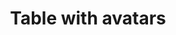 ---
title: Table with avatars
category: Application
paid: true
isActive: true
ltr: {"preview":"function App() {\n  const tableItems = [{\n    avatar: \"https://images.unsplash.com/photo-1511485977113-f34c92461ad9?ixlib=rb-1.2.1&q=80&fm=jpg&crop=faces&fit=crop&h=200&w=200&ixid=eyJhcHBfaWQiOjE3Nzg0fQ\",\n    name: \"Liam James\",\n    email: \"liamjames@example.com\",\n    phone_nimber: \"+1 (555) 000-000\",\n    position: \"Software engineer\",\n    salary: \"$100K\"\n  }, {\n    avatar: \"https://randomuser.me/api/portraits/men/86.jpg\",\n    name: \"Olivia Emma\",\n    email: \"oliviaemma@example.com\",\n    phone_nimber: \"+1 (555) 000-000\",\n    position: \"Product designer\",\n    salary: \"$90K\"\n  }, {\n    avatar: \"https://randomuser.me/api/portraits/women/79.jpg\",\n    name: \"William Benjamin\",\n    email: \"william.benjamin@example.com\",\n    phone_nimber: \"+1 (555) 000-000\",\n    position: \"Front-end developer\",\n    salary: \"$80K\"\n  }, {\n    avatar: \"https://api.uifaces.co/our-content/donated/xZ4wg2Xj.jpg\",\n    name: \"Henry Theodore\",\n    email: \"henrytheodore@example.com\",\n    phone_nimber: \"+1 (555) 000-000\",\n    position: \"Laravel engineer\",\n    salary: \"$120K\"\n  }, {\n    avatar: \"https://images.unsplash.com/photo-1439911767590-c724b615299d?ixlib=rb-1.2.1&q=80&fm=jpg&crop=faces&fit=crop&h=200&w=200&ixid=eyJhcHBfaWQiOjE3Nzg0fQ\",\n    name: \"Amelia Elijah\",\n    email: \"amelia.elijah@example.com\",\n    phone_nimber: \"+1 (555) 000-000\",\n    position: \"Open source manager\",\n    salary: \"$75K\"\n  }];\n  return /*#__PURE__*/React.createElement(\"div\", {\n    className: \"max-w-screen-xl mx-auto px-4 py-16 md:px-8\"\n  }, /*#__PURE__*/React.createElement(\"div\", {\n    className: \"max-w-lg\"\n  }, /*#__PURE__*/React.createElement(\"h3\", {\n    className: \"text-gray-800 text-xl font-bold sm:text-2xl\"\n  }, \"Team members\"), /*#__PURE__*/React.createElement(\"p\", {\n    className: \"text-gray-600 mt-2\"\n  }, \"Lorem Ipsum is simply dummy text of the printing and typesetting industry.\")), /*#__PURE__*/React.createElement(\"div\", {\n    className: \"mt-12 shadow-sm border rounded-lg overflow-x-auto\"\n  }, /*#__PURE__*/React.createElement(\"table\", {\n    className: \"w-full table-auto text-sm text-left\"\n  }, /*#__PURE__*/React.createElement(\"thead\", {\n    className: \"bg-gray-50 text-gray-600 font-medium border-b\"\n  }, /*#__PURE__*/React.createElement(\"tr\", null, /*#__PURE__*/React.createElement(\"th\", {\n    className: \"py-3 px-6\"\n  }, \"Username\"), /*#__PURE__*/React.createElement(\"th\", {\n    className: \"py-3 px-6\"\n  }, \"Phone number\"), /*#__PURE__*/React.createElement(\"th\", {\n    className: \"py-3 px-6\"\n  }, \"Position\"), /*#__PURE__*/React.createElement(\"th\", {\n    className: \"py-3 px-6\"\n  }, \"Salary\"))), /*#__PURE__*/React.createElement(\"tbody\", {\n    className: \"text-gray-600 divide-y\"\n  }, tableItems.map((item, idx) => /*#__PURE__*/React.createElement(\"tr\", {\n    key: idx\n  }, /*#__PURE__*/React.createElement(\"td\", {\n    className: \"flex items-center gap-x-3 py-3 px-6 whitespace-nowrap\"\n  }, /*#__PURE__*/React.createElement(\"img\", {\n    src: item.avatar,\n    className: \"w-10 h-10 rounded-full\"\n  }), /*#__PURE__*/React.createElement(\"div\", null, /*#__PURE__*/React.createElement(\"span\", {\n    className: \"block text-gray-700 text-sm font-medium\"\n  }, item.name), /*#__PURE__*/React.createElement(\"span\", {\n    className: \"block text-gray-700 text-xs\"\n  }, item.email))), /*#__PURE__*/React.createElement(\"td\", {\n    className: \"px-6 py-4 whitespace-nowrap\"\n  }, item.phone_nimber), /*#__PURE__*/React.createElement(\"td\", {\n    className: \"px-6 py-4 whitespace-nowrap\"\n  }, item.position), /*#__PURE__*/React.createElement(\"td\", {\n    className: \"px-6 py-4 whitespace-nowrap\"\n  }, item.salary)))))));\n}","vue":{"vueCss":[],"vueTail":[]},"react":{"jsxCss":[],"jsxTail":[{"code":"export default () => {\n\n    const tableItems = [\n        {\n            avatar: \"https://images.unsplash.com/photo-1511485977113-f34c92461ad9?ixlib=rb-1.2.1&q=80&fm=jpg&crop=faces&fit=crop&h=200&w=200&ixid=eyJhcHBfaWQiOjE3Nzg0fQ\",\n            name: \"Liam James\",\n            email: \"liamjames@example.com\",\n            phone_nimber: \"+1 (555) 000-000\",\n            position: \"Software engineer\",\n            salary: \"$100K\"\n        },\n        {\n            avatar: \"https://randomuser.me/api/portraits/men/86.jpg\",\n            name: \"Olivia Emma\",\n            email: \"oliviaemma@example.com\",\n            phone_nimber: \"+1 (555) 000-000\",\n            position: \"Product designer\",\n            salary: \"$90K\"\n        },\n        {\n            avatar: \"https://randomuser.me/api/portraits/women/79.jpg\",\n            name: \"William Benjamin\",\n            email: \"william.benjamin@example.com\",\n            phone_nimber: \"+1 (555) 000-000\",\n            position: \"Front-end developer\",\n            salary: \"$80K\"\n        },\n        {\n            avatar: \"https://api.uifaces.co/our-content/donated/xZ4wg2Xj.jpg\",\n            name: \"Henry Theodore\",\n            email: \"henrytheodore@example.com\",\n            phone_nimber: \"+1 (555) 000-000\",\n            position: \"Laravel engineer\",\n            salary: \"$120K\"\n        },\n        {\n            avatar: \"https://images.unsplash.com/photo-1439911767590-c724b615299d?ixlib=rb-1.2.1&q=80&fm=jpg&crop=faces&fit=crop&h=200&w=200&ixid=eyJhcHBfaWQiOjE3Nzg0fQ\",\n            name: \"Amelia Elijah\",\n            email: \"amelia.elijah@example.com\",\n            phone_nimber: \"+1 (555) 000-000\",\n            position: \"Open source manager\",\n            salary: \"$75K\"\n        },\n    ]\n\n    return (\n        <div className=\"max-w-screen-xl mx-auto px-4 md:px-8\">\n            <div className=\"max-w-lg\">\n                <h3 className=\"text-gray-800 text-xl font-bold sm:text-2xl\">\n                    Team members\n                </h3>\n                <p className=\"text-gray-600 mt-2\">\n                    Lorem Ipsum is simply dummy text of the printing and typesetting industry.\n                </p>\n            </div>\n            <div className=\"mt-12 shadow-sm border rounded-lg overflow-x-auto\">\n                <table className=\"w-full table-auto text-sm text-left\">\n                    <thead className=\"bg-gray-50 text-gray-600 font-medium border-b\">\n                        <tr>\n                            <th className=\"py-3 px-6\">Username</th>\n                            <th className=\"py-3 px-6\">Phone number</th>\n                            <th className=\"py-3 px-6\">Position</th>\n                            <th className=\"py-3 px-6\">Salary</th>\n                        </tr>\n                    </thead>\n                    <tbody className=\"text-gray-600 divide-y\">\n                        {\n                            tableItems.map((item, idx) => (\n                                <tr key={idx}>\n                                    <td className=\"flex items-center gap-x-3 py-3 px-6 whitespace-nowrap\">\n                                        <img src={item.avatar} className=\"w-10 h-10 rounded-full\" />\n                                        <div>\n                                            <span className=\"block text-gray-700 text-sm font-medium\">{item.name}</span>\n                                            <span className=\"block text-gray-700 text-xs\">{item.email}</span>\n                                        </div>\n                                    </td>\n                                    <td className=\"px-6 py-4 whitespace-nowrap\">{item.phone_nimber}</td>\n                                    <td className=\"px-6 py-4 whitespace-nowrap\">{item.position}</td>\n                                    <td className=\"px-6 py-4 whitespace-nowrap\">{item.salary}</td>\n                                </tr>\n                            ))\n                        }\n                    </tbody>\n                </table>\n            </div>\n        </div>\n    )\n}","label":"App.jsx"}]}}
rtl: {"react":{"jsxCss":[],"jsxTail":[{"label":"App.jsx","code":"export default () => {\n\n    const tableItems = [\n        {\n            avatar: \"https://images.unsplash.com/photo-1511485977113-f34c92461ad9?ixlib=rb-1.2.1&q=80&fm=jpg&crop=faces&fit=crop&h=200&w=200&ixid=eyJhcHBfaWQiOjE3Nzg0fQ\",\n            name: \"ليام جيمس\",\n            email: \"liamjames@example.com\",\n            phone_nimber: \"+1 (555) 000-000\",\n            position: \"مهندس برمجيات\",\n            salary: \"$100K\"\n        },\n        {\n            avatar: \"https://randomuser.me/api/portraits/men/86.jpg\",\n            name: \"أوليفيا إيما\",\n            email: \"oliviaemma@example.com\",\n            phone_nimber: \"+1 (555) 000-000\",\n            position: \"مصمم المنتج\",\n            salary: \"$90K\"\n        },\n        {\n            avatar: \"https://randomuser.me/api/portraits/women/79.jpg\",\n            name: \"وليام بنيامين\",\n            email: \"william.benjamin@example.com\",\n            phone_nimber: \"+1 (555) 000-000\",\n            position: \"مطور الواجهة الأمامية\",\n            salary: \"$80K\"\n        },\n        {\n            avatar: \"https://api.uifaces.co/our-content/donated/xZ4wg2Xj.jpg\",\n            name: \"هنري ثيودور\",\n            email: \"henrytheodore@example.com\",\n            phone_nimber: \"+1 (555) 000-000\",\n            position: \"مهندس Laravel\",\n            salary: \"$120K\"\n        },\n        {\n            avatar: \"https://images.unsplash.com/photo-1439911767590-c724b615299d?ixlib=rb-1.2.1&q=80&fm=jpg&crop=faces&fit=crop&h=200&w=200&ixid=eyJhcHBfaWQiOjE3Nzg0fQ\",\n            name: \"اميليا ايليا\",\n            email: \"amelia.elijah@example.com\",\n            phone_nimber: \"+1 (555) 000-000\",\n            position: \"مدير Open source\",\n            salary: \"$75K\"\n        },\n    ]\n\n    return (\n        <div className=\"max-w-screen-xl mx-auto px-4 md:px-8\">\n            <div className=\"max-w-lg\">\n                <h3 className=\"text-gray-800 text-xl font-bold sm:text-2xl\">\n                    أعضاء الفريق\n                </h3>\n                <p className=\"text-gray-600 mt-2\">\n                    لوريم إيبسوم هو ببساطة نص شكلي يستخدم في صناعة الطباعة والتنضيد.\n                </p>\n            </div>\n            <div className=\"mt-12 shadow-sm border rounded-lg overflow-x-auto\">\n                <table className=\"w-full table-auto text-sm text-right\">\n                    <thead className=\"bg-gray-50 text-gray-600 font-medium border-b\">\n                        <tr>\n                            <th className=\"py-3 px-6\">الاسم</th>\n                            <th className=\"py-3 px-6\">رقم الهاتف</th>\n                            <th className=\"py-3 px-6\">المنصب</th>\n                            <th className=\"py-3 px-6\">الراتب</th>\n                        </tr>\n                    </thead>\n                    <tbody className=\"text-gray-600 divide-y\">\n                        {\n                            tableItems.map((item, idx) => (\n                                <tr key={idx}>\n                                    <td className=\"flex items-center gap-x-3 py-3 px-6 whitespace-nowrap\">\n                                        <img src={item.avatar} className=\"w-10 h-10 rounded-full\" />\n                                        <div>\n                                            <span className=\"block text-gray-700 text-sm font-medium\">{item.name}</span>\n                                            <span className=\"block text-gray-700 text-xs\">{item.email}</span>\n                                        </div>\n                                    </td>\n                                    <td className=\"px-6 py-4 whitespace-nowrap\">{item.phone_nimber}</td>\n                                    <td className=\"px-6 py-4 whitespace-nowrap\">{item.position}</td>\n                                    <td className=\"px-6 py-4 whitespace-nowrap\">{item.salary}</td>\n                                </tr>\n                            ))\n                        }\n                    </tbody>\n                </table>\n            </div>\n        </div>\n    )\n}"}]},"preview":"function App() {\n  const tableItems = [{\n    avatar: \"https://images.unsplash.com/photo-1511485977113-f34c92461ad9?ixlib=rb-1.2.1&q=80&fm=jpg&crop=faces&fit=crop&h=200&w=200&ixid=eyJhcHBfaWQiOjE3Nzg0fQ\",\n    name: \"ليام جيمس\",\n    email: \"liamjames@example.com\",\n    phone_nimber: \"+1 (555) 000-000\",\n    position: \"مهندس برمجيات\",\n    salary: \"$100K\"\n  }, {\n    avatar: \"https://randomuser.me/api/portraits/men/86.jpg\",\n    name: \"أوليفيا إيما\",\n    email: \"oliviaemma@example.com\",\n    phone_nimber: \"+1 (555) 000-000\",\n    position: \"مصمم المنتج\",\n    salary: \"$90K\"\n  }, {\n    avatar: \"https://randomuser.me/api/portraits/women/79.jpg\",\n    name: \"وليام بنيامين\",\n    email: \"william.benjamin@example.com\",\n    phone_nimber: \"+1 (555) 000-000\",\n    position: \"مطور الواجهة الأمامية\",\n    salary: \"$80K\"\n  }, {\n    avatar: \"https://api.uifaces.co/our-content/donated/xZ4wg2Xj.jpg\",\n    name: \"هنري ثيودور\",\n    email: \"henrytheodore@example.com\",\n    phone_nimber: \"+1 (555) 000-000\",\n    position: \"مهندس Laravel\",\n    salary: \"$120K\"\n  }, {\n    avatar: \"https://images.unsplash.com/photo-1439911767590-c724b615299d?ixlib=rb-1.2.1&q=80&fm=jpg&crop=faces&fit=crop&h=200&w=200&ixid=eyJhcHBfaWQiOjE3Nzg0fQ\",\n    name: \"اميليا ايليا\",\n    email: \"amelia.elijah@example.com\",\n    phone_nimber: \"+1 (555) 000-000\",\n    position: \"مدير Open source\",\n    salary: \"$75K\"\n  }];\n  return /*#__PURE__*/React.createElement(\"div\", {\n    className: \"max-w-screen-xl mx-auto px-4 py-16 md:px-8\"\n  }, /*#__PURE__*/React.createElement(\"div\", {\n    className: \"max-w-lg\"\n  }, /*#__PURE__*/React.createElement(\"h3\", {\n    className: \"text-gray-800 text-xl font-bold sm:text-2xl\"\n  }, \"\\u0623\\u0639\\u0636\\u0627\\u0621 \\u0627\\u0644\\u0641\\u0631\\u064A\\u0642\"), /*#__PURE__*/React.createElement(\"p\", {\n    className: \"text-gray-600 mt-2\"\n  }, \"\\u0644\\u0648\\u0631\\u064A\\u0645 \\u0625\\u064A\\u0628\\u0633\\u0648\\u0645 \\u0647\\u0648 \\u0628\\u0628\\u0633\\u0627\\u0637\\u0629 \\u0646\\u0635 \\u0634\\u0643\\u0644\\u064A \\u064A\\u0633\\u062A\\u062E\\u062F\\u0645 \\u0641\\u064A \\u0635\\u0646\\u0627\\u0639\\u0629 \\u0627\\u0644\\u0637\\u0628\\u0627\\u0639\\u0629 \\u0648\\u0627\\u0644\\u062A\\u0646\\u0636\\u064A\\u062F.\")), /*#__PURE__*/React.createElement(\"div\", {\n    className: \"mt-12 shadow-sm border rounded-lg overflow-x-auto\"\n  }, /*#__PURE__*/React.createElement(\"table\", {\n    className: \"w-full table-auto text-sm text-right\"\n  }, /*#__PURE__*/React.createElement(\"thead\", {\n    className: \"bg-gray-50 text-gray-600 font-medium border-b\"\n  }, /*#__PURE__*/React.createElement(\"tr\", null, /*#__PURE__*/React.createElement(\"th\", {\n    className: \"py-3 px-6\"\n  }, \"\\u0627\\u0644\\u0627\\u0633\\u0645\"), /*#__PURE__*/React.createElement(\"th\", {\n    className: \"py-3 px-6\"\n  }, \"\\u0631\\u0642\\u0645 \\u0627\\u0644\\u0647\\u0627\\u062A\\u0641\"), /*#__PURE__*/React.createElement(\"th\", {\n    className: \"py-3 px-6\"\n  }, \"\\u0627\\u0644\\u0645\\u0646\\u0635\\u0628\"), /*#__PURE__*/React.createElement(\"th\", {\n    className: \"py-3 px-6\"\n  }, \"\\u0627\\u0644\\u0631\\u0627\\u062A\\u0628\"))), /*#__PURE__*/React.createElement(\"tbody\", {\n    className: \"text-gray-600 divide-y\"\n  }, tableItems.map((item, idx) => /*#__PURE__*/React.createElement(\"tr\", {\n    key: idx\n  }, /*#__PURE__*/React.createElement(\"td\", {\n    className: \"flex items-center gap-x-3 py-3 px-6 whitespace-nowrap\"\n  }, /*#__PURE__*/React.createElement(\"img\", {\n    src: item.avatar,\n    className: \"w-10 h-10 rounded-full\"\n  }), /*#__PURE__*/React.createElement(\"div\", null, /*#__PURE__*/React.createElement(\"span\", {\n    className: \"block text-gray-700 text-sm font-medium\"\n  }, item.name), /*#__PURE__*/React.createElement(\"span\", {\n    className: \"block text-gray-700 text-xs\"\n  }, item.email))), /*#__PURE__*/React.createElement(\"td\", {\n    className: \"px-6 py-4 whitespace-nowrap\"\n  }, item.phone_nimber), /*#__PURE__*/React.createElement(\"td\", {\n    className: \"px-6 py-4 whitespace-nowrap\"\n  }, item.position), /*#__PURE__*/React.createElement(\"td\", {\n    className: \"px-6 py-4 whitespace-nowrap\"\n  }, item.salary)))))));\n}","vue":{"vueCss":[],"vueTail":[]}}
slug: /tables
id: a5ae314d-9cac-4a7d-91fb-ee6597e4652c
created_at: 1668952013140
---